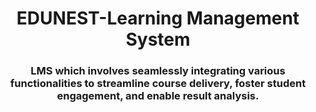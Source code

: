 <h1 align="center">EDUNEST-Learning Management System </h1>
<h3 align="center">LMS which involves seamlessly integrating various functionalities to streamline course delivery, foster student engagement, and enable result analysis.</h3>
